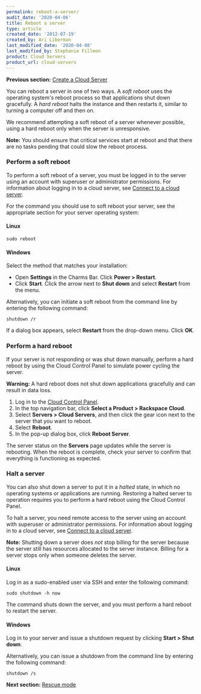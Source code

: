 ```yaml
---
permalink: reboot-a-server/
audit_date: '2020-04-06'
title: Reboot a server
type: article
created_date: '2012-07-19'
created_by: Ari Liberman
last_modified_date: '2020-04-08'
last_modified_by: Stephanie Fillmon
product: Cloud Servers
product_url: cloud-servers
---
```


**Previous section:** [Create a Cloud Server](/support/how-to/create-a-cloud-server)

You can reboot a server in one of two ways. A *soft reboot* uses the
operating system's reboot process so that applications shut down
gracefully. A *hard reboot* halts the instance and then restarts it,
similar to turning a computer off and then on.

We recommend attempting a soft reboot of a server whenever possible,
using a hard reboot only when the server is unresponsive.

**Note:** You should ensure that critical services start at reboot and
that there are no tasks pending that could slow the reboot process.

### Perform a soft reboot

To perform a soft reboot of a server, you must be logged in to the
server using an account with superuser or administrator permissions. For
information about logging in to a cloud server, see [Connect to a cloud server](/support/how-to/connect-to-a-cloud-server).

For the command you should use to soft reboot your server, see the
appropriate section for your server operating system:

#### Linux

    sudo reboot

#### Windows

Select the method that matches your installation:

- Open **Settings** in the Charms Bar. Click **Power > Restart**.
- Click **Start**. Click the arrow next to **Shut down** and select **Restart** from the menu.

Alternatively, you can initiate a soft reboot from the command line by
entering the following command:

    shutdown /r

If a dialog box appears, select **Restart** from the drop-down menu. Click **OK**.

### Perform a hard reboot

If your server is not responding or was shut down manually, perform a
hard reboot by using the Cloud Control Panel to simulate power cycling the
server.

**Warning:** A hard reboot does not shut down applications gracefully
and can result in data loss.

1.  Log in to the [Cloud Control Panel](https://login.rackspace.com).
2.  In the top navigation bar, click **Select a Product > Rackspace Cloud**.
3.  Select **Servers > Cloud Servers**, and then click
the gear icon next to the server that you want to reboot.
4.  Select **Reboot**.
5.  In the pop-up dialog box, click **Reboot Server**.

The server status on the **Servers** page updates while the server is
rebooting. When the reboot is complete, check your server to confirm
that everything is functioning as expected.

### Halt a server

You can also shut down a server to put it in a *halted* state, in
which no operating systems or applications are running.
Restoring a halted server to operation requires you to perform a hard
reboot using the Cloud Control Panel.

To halt a server, you need remote access to the server using an
account with superuser or administrator
permissions. For information about logging in to a cloud
server, see [Connect to a cloud server](/support/how-to/connect-to-a-cloud-server).

**Note:** Shutting down a server does *not* stop billing for the server
because the server still has resources allocated to the server instance. Billing
for a server stops only when someone deletes the server.

#### Linux

Log in as a sudo-enabled user via SSH and enter the following command:

    sudo shutdown -h now

The command shuts down the server, and you must perform a hard reboot to
restart the server.

#### Windows

Log in to your server and issue a shutdown request by
clicking **Start > Shut down**.

Alternatively, you can issue a shutdown from the command line by
entering the following command:

    shutdown /s

**Next section:** [Rescue mode](/support/how-to/rescue-mode)
